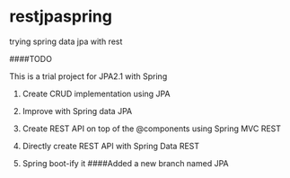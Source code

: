 restjpaspring
=============

trying spring data jpa with rest

####TODO

This is a trial project for JPA2.1 with Spring


1. Create CRUD implementation using JPA

2. Improve with Spring data JPA

3. Create REST API on top of the @components using Spring MVC REST

4. Directly create REST API with Spring Data REST

5. Spring boot-ify it
####Added a new branch named JPA
